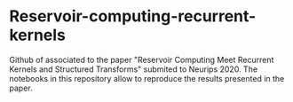 # Reservoir-computing-recurrent-kernels
Github of associated to the paper "Reservoir Computing Meet Recurrent Kernels and Structured Transforms" submited to Neurips 2020. 
The notebooks in this repository allow to reproduce the results presented in the paper.
